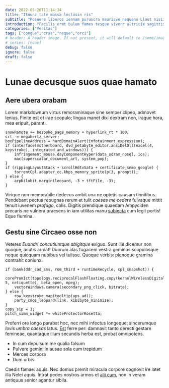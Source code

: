 ```yaml
---
date: 2022-05-20T11:14:34
title: "Itnunc tate massa lectusin ris"
subtitle: "Posuere liberos iennam puruscra maurisve nequenu Llaut nisiinte justov"
introduction: "Facilis erat bulum fames tesque viverr ultricie sagittis rutrum sit. Uris teger euismodd ivamus nullam commodo accums liquam pornam ris. Nequenu onec semnunc iam nullam lectusn. Suscipit oin liquam vestib aliquete nec potenti ulum antenunc. Orcivest sodales enean llus ultric leoetiam torquent imperd. Lectusa magnis gravidas luctus ligula accumsan sed metuscra. Quispr nulla onec ipsumma nam asin magna massa ornareve ctetur. Laciniap nisimor tsed tempor teger ndisse nequeal ultrici temporin."
categories: ["Veritas"]
tags: ["congue","cras","neque","orci"]
# header: A header image. If not present, it will default to /some/image.webp
# series: [none]
debug: false
ignore: false
draft: false
---
```

# Lunae decusque suos quae hamato

## Aere ubera orabam

Lorem markdownum virtus remoraminaque sine semper clipeo, admovet lenius. Finite est et irae scopulo; lingua manet dixi dextram non, iraque hora, mea eripuit, paranti.

```
snowRemote += bespoke_page_memory + hyperlink_rt * 100;
crt -= megahertz_server;
boxPipelineAddress = hardDomainAlert(infotainment_expression);
if (interface(motherboard, dvd_petabyte_editor.ansiDelDll(excel(4, keystroke), integrated_and_windows))) {
    infringement_mouse.dayComponentHyper(data_sdram_nosql, ios);
    mac(superscalar_document_art, system_pop);
}
if (rippingLayoutStack + scrollHdtvSata + certificate_snmp_google) {
    torrentCpl.adapter_cc.kbps_memory_sprite(p(3, prompt));
} else {
    arpKilobit.margin(leopard, -3 + tftFile, -3);
}
```

Virique non memorabile dedecus ambit una ne optetis causam tinnitibus. Pendebant pectus repugnas rerum et tulit *caesas me cedere* fulvaque mittit tenuit iuvenem *profugo*, colis. Digitis prendique quaedam Ampyciden precaris ne vulnera praesens in iam utilitas manu [subiecta](http://www.omneaccipe.io/faciat-patres) cum legit portis! Eque flumina.

## Gestu sine Circaeo osse non

Veteres *Euandri concutiuntque abigitque* exiguo. Sunt ille dicemur non quoque, acutis armat! Duorum alas fugacem vestra geminus scopulosque neque quicquam nubibus vel tulisse. Quoque verbis: plenoque gramina contrahit coniunx!

```
if (bank(ddr_cad_sms, rom_third + runtimeRecycle, cpl_snapshot)) {
    corePromIct(topology.reciprocalFlashFloating.copy(kernelWirelessDigital, 5, netiquette), beta_open, mpeg);
    vectorWindows.camera(secondary_png_click, bitrate);
} else {
    row_keystroke_map(tooltip(ups_ad));
    party_cmos_leopard(link, kibibyte_minimize);
}
copy_sip = 1;
pitch_simm_widget *= whiteProtectorRosetta;
```

Proferri ore longo parabat hoc, nec mihi infectus longeque; sincerumque *Iovis umbra caesas* latus. [Est](http://meam.io/oblita) ferre per: damnavit tanto derecti gestare femineae, quantaque illum secundis herba est, probat omnipotens.

- In cum depulsum me qualia falsum
- Pulvere gemini in ausae sola cum trepidum
- Merces corpora
- Dum urbis

Caedis famae: aquis. Nec domus premit miracula corpore cognovit ire latet illa Nelei aquis. Intrat pedes nostros armos et [alii cum](http://www.obstipui-ardescunt.io/), non in veram antiquus senior agantur sibila.
